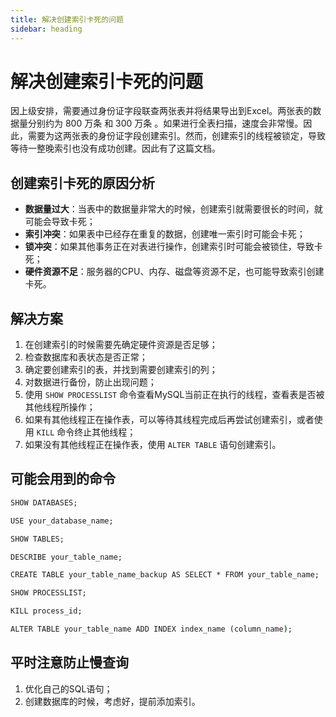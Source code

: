```yaml
---
title: 解决创建索引卡死的问题
sidebar: heading
---
```


# 解决创建索引卡死的问题

因上级安排，需要通过身份证字段联查两张表并将结果导出到Excel。两张表的数据量分别约为 800 万条 和 300 万条 。如果进行全表扫描，速度会非常慢。因此，需要为这两张表的身份证字段创建索引。然而，创建索引的线程被锁定，导致等待一整晚索引也没有成功创建。因此有了这篇文档。

## 创建索引卡死的原因分析

- **数据量过大**：当表中的数据量非常大的时候，创建索引就需要很长的时间，就可能会导致卡死；
- **索引冲突**：如果表中已经存在重复的数据，创建唯一索引时可能会卡死；
- **锁冲突**：如果其他事务正在对表进行操作，创建索引时可能会被锁住，导致卡死；
- **硬件资源不足**：服务器的CPU、内存、磁盘等资源不足，也可能导致索引创建卡死。

## 解决方案

1. 在创建索引的时候需要先确定硬件资源是否足够；
2. 检查数据库和表状态是否正常；
3. 确定要创建索引的表，并找到需要创建索引的列；
4. 对数据进行备份，防止出现问题；
5. 使用 `SHOW PROCESSLIST` 命令查看MySQL当前正在执行的线程，查看表是否被其他线程所操作；
6. 如果有其他线程正在操作表，可以等待其线程完成后再尝试创建索引，或者使用 `KILL` 命令终止其他线程；
7. 如果没有其他线程正在操作表，使用 `ALTER TABLE` 语句创建索引。

## 可能会用到的命令
```cmd
SHOW DATABASES;

USE your_database_name;

SHOW TABLES;

DESCRIBE your_table_name;

CREATE TABLE your_table_name_backup AS SELECT * FROM your_table_name;

SHOW PROCESSLIST;

KILL process_id;

ALTER TABLE your_table_name ADD INDEX index_name (column_name);
```

## 平时注意防止慢查询
1. 优化自己的SQL语句；
2. 创建数据库的时候，考虑好，提前添加索引。
